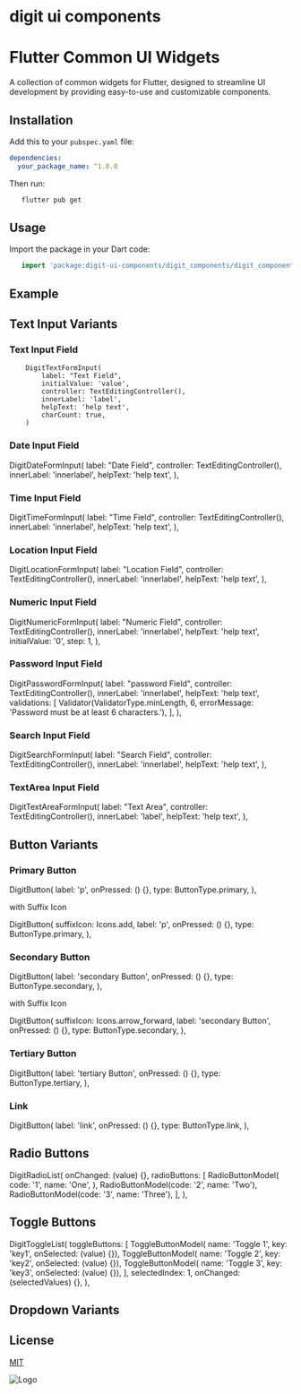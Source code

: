 # digit ui components

# Flutter Common UI Widgets

A collection of common widgets for Flutter, designed to streamline UI development by providing
easy-to-use and customizable components.

## Installation

Add this to your `pubspec.yaml` file:

```yaml
dependencies:
  your_package_name: ^1.0.0
```

Then run:

```bash
   flutter pub get
```

## Usage

Import the package in your Dart code:

```dart
   import 'package:digit-ui-components/digit_components/digit_components.dart';
```

## Example

## Text Input Variants

### Text Input Field

        DigitTextFormInput(
            label: "Text Field",
            initialValue: 'value',
            controller: TextEditingController(),
            innerLabel: 'label',
            helpText: 'help text',
            charCount: true,
        )

### Date Input Field

DigitDateFormInput(
label: "Date Field",
controller: TextEditingController(),
innerLabel: 'innerlabel',
helpText: 'help text',
),

### Time Input Field

DigitTimeFormInput(
label: "Time Field",
controller: TextEditingController(),
innerLabel: 'innerlabel',
helpText: 'help text',
),

### Location Input Field

DigitLocationFormInput(
label: "Location Field",
controller: TextEditingController(),
innerLabel: 'innerlabel',
helpText: 'help text',
),

### Numeric Input Field

DigitNumericFormInput(
label: "Numeric Field",
controller: TextEditingController(),
innerLabel: 'innerlabel',
helpText: 'help text',
initialValue: '0',
step: 1,
),

### Password Input Field

DigitPasswordFormInput(
label: "password Field",
controller: TextEditingController(),
innerLabel: 'innerlabel',
helpText: 'help text',
validations: [
Validator(ValidatorType.minLength, 6,
errorMessage:
'Password must be at least 6 characters.'),
],
),

### Search Input Field

DigitSearchFormInput(
label: "Search Field",
controller: TextEditingController(),
innerLabel: 'innerlabel',
helpText: 'help text',
),

### TextArea Input Field

DigitTextAreaFormInput(
label: "Text Area",
controller: TextEditingController(),
innerLabel: 'label',
helpText: 'help text',
),

## Button Variants

### Primary Button

DigitButton(
label: 'p',
onPressed: () {},
type: ButtonType.primary,
),

with Suffix Icon

DigitButton(
suffixIcon: Icons.add,
label: 'p',
onPressed: () {},
type: ButtonType.primary,
),

### Secondary Button

DigitButton(
label: 'secondary Button',
onPressed: () {},
type: ButtonType.secondary,
),

with Suffix Icon

DigitButton(
suffixIcon: Icons.arrow_forward,
label: 'secondary Button',
onPressed: () {},
type: ButtonType.secondary,
),

### Tertiary Button

DigitButton(
label: 'tertiary Button',
onPressed: () {},
type: ButtonType.tertiary,
),

### Link

DigitButton(
label: 'link',
onPressed: () {},
type: ButtonType.link,
),

## Radio Buttons

DigitRadioList(
onChanged: (value) {},
radioButtons: [
RadioButtonModel(
code: '1',
name: 'One',
),
RadioButtonModel(code: '2', name: 'Two'),
RadioButtonModel(code: '3', name: 'Three'),
],
),

## Toggle Buttons

DigitToggleList(
toggleButtons: [
ToggleButtonModel(
name: 'Toggle 1', key: 'key1', onSelected: (value) {}),
ToggleButtonModel(
name: 'Toggle 2', key: 'key2', onSelected: (value) {}),
ToggleButtonModel(
name: 'Toggle 3', key: 'key3', onSelected: (value) {}),
],
selectedIndex: 1,
onChanged: (selectedValues) {},
),

## Dropdown Variants



## License

[MIT](https://choosealicense.com/licenses/mit/)

![Logo](https://s3.ap-south-1.amazonaws.com/works-dev-asset/mseva-white-logo.png)
